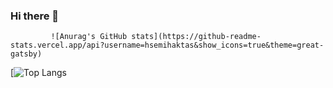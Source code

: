 ### Hi there 👋
    
             ![Anurag's GitHub stats](https://github-readme-stats.vercel.app/api?username=hsemihaktas&show_icons=true&theme=great-gatsby)

[![Top Langs](https://github-readme-stats.vercel.app/api/top-langs/?username=hsemihaktas&layout=compact&theme=great-gatsby)


